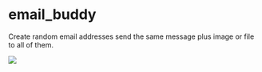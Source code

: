 # email_buddy
Create random email addresses send the same message plus image or file to all of them.

![](https://github.com/zlite44_email_buddy/Screencast_for_email_buddy.gif)
